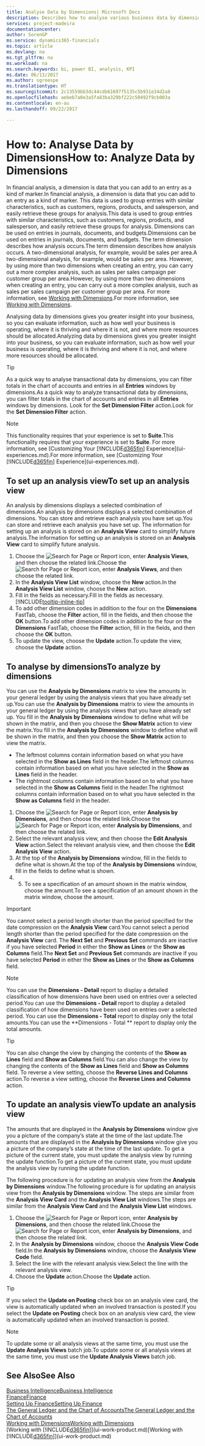 ```yaml
---
title: Analyse Data by Dimensions| Microsoft Docs
description: Describes how to analyse various business data by dimensions.
services: project-madeira
documentationcenter: 
author: SorenGP
ms.service: dynamics365-financials
ms.topic: article
ms.devlang: na
ms.tgt_pltfrm: na
ms.workload: na
ms.search.keywords: bi, power BI, analysis, KPI
ms.date: 06/13/2017
ms.author: sgroespe
ms.translationtype: HT
ms.sourcegitcommit: 2c13559bb3dc44cdb61697f5135c5b931e34d2a8
ms.openlocfilehash: aebeb7a0e3a5fa83ba329bf222c50492f9cb003a
ms.contentlocale: en-au
ms.lasthandoff: 09/22/2017

---
```

#  <a name="how-to-analyze-data-by-dimensions"></a><span data-ttu-id="45bf1-103">How to: Analyse Data by Dimensions</span><span class="sxs-lookup"><span data-stu-id="45bf1-103">How to: Analyze Data by Dimensions</span></span>
<span data-ttu-id="45bf1-104">In financial analysis, a dimension is data that you can add to an entry as a kind of marker.</span><span class="sxs-lookup"><span data-stu-id="45bf1-104">In financial analysis, a dimension is data that you can add to an entry as a kind of marker.</span></span> <span data-ttu-id="45bf1-105">This data is used to group entries with similar characteristics, such as customers, regions, products, and salesperson, and easily retrieve these groups for analysis.</span><span class="sxs-lookup"><span data-stu-id="45bf1-105">This data is used to group entries with similar characteristics, such as customers, regions, products, and salesperson, and easily retrieve these groups for analysis.</span></span> <span data-ttu-id="45bf1-106">Dimensions can be used on entries in journals, documents, and budgets.</span><span class="sxs-lookup"><span data-stu-id="45bf1-106">Dimensions can be used on entries in journals, documents, and budgets.</span></span> <span data-ttu-id="45bf1-107">The term dimension describes how analysis occurs.</span><span class="sxs-lookup"><span data-stu-id="45bf1-107">The term dimension describes how analysis occurs.</span></span> <span data-ttu-id="45bf1-108">A two-dimensional analysis, for example, would be sales per area.</span><span class="sxs-lookup"><span data-stu-id="45bf1-108">A two-dimensional analysis, for example, would be sales per area.</span></span> <span data-ttu-id="45bf1-109">However, by using more than two dimensions when creating an entry, you can carry out a more complex analysis, such as sales per sales campaign per customer group per area.</span><span class="sxs-lookup"><span data-stu-id="45bf1-109">However, by using more than two dimensions when creating an entry, you can carry out a more complex analysis, such as sales per sales campaign per customer group per area.</span></span> <span data-ttu-id="45bf1-110">For more information, see [Working with Dimensions](finance-dimensions.md).</span><span class="sxs-lookup"><span data-stu-id="45bf1-110">For more information, see [Working with Dimensions](finance-dimensions.md).</span></span>

<span data-ttu-id="45bf1-111">Analysing data by dimensions gives you greater insight into your business, so you can evaluate information, such as how well your business is operating, where it is thriving and where it is not, and where more resources should be allocated.</span><span class="sxs-lookup"><span data-stu-id="45bf1-111">Analyzing data by dimensions gives you greater insight into your business, so you can evaluate information, such as how well your business is operating, where it is thriving and where it is not, and where more resources should be allocated.</span></span>

> [!TIP]
> <span data-ttu-id="45bf1-112">As a quick way to analyse transactional data by dimensions, you can filter totals in the chart of accounts and entries in all **Entries** windows by dimensions.</span><span class="sxs-lookup"><span data-stu-id="45bf1-112">As a quick way to analyze transactional data by dimensions, you can filter totals in the chart of accounts and entries in all **Entries** windows by dimensions.</span></span> <span data-ttu-id="45bf1-113">Look for the **Set Dimension Filter** action.</span><span class="sxs-lookup"><span data-stu-id="45bf1-113">Look for the **Set Dimension Filter** action.</span></span>

> [!NOTE]  
>   <span data-ttu-id="45bf1-114">This functionality requires that your experience is set to **Suite**.</span><span class="sxs-lookup"><span data-stu-id="45bf1-114">This functionality requires that your experience is set to **Suite**.</span></span> <span data-ttu-id="45bf1-115">For more information, see [Customizing Your [!INCLUDE[d365fin](includes/d365fin_md.md)] Experience](ui-experiences.md).</span><span class="sxs-lookup"><span data-stu-id="45bf1-115">For more information, see [Customizing Your [!INCLUDE[d365fin](includes/d365fin_md.md)] Experience](ui-experiences.md).</span></span>

## <a name="to-set-up-an-analysis-view"></a><span data-ttu-id="45bf1-116">To set up an analysis view</span><span class="sxs-lookup"><span data-stu-id="45bf1-116">To set up an analysis view</span></span>  
<span data-ttu-id="45bf1-117">An analysis by dimensions displays a selected combination of dimensions.</span><span class="sxs-lookup"><span data-stu-id="45bf1-117">An analysis by dimensions displays a selected combination of dimensions.</span></span> <span data-ttu-id="45bf1-118">You can store and retrieve each analysis you have set up.</span><span class="sxs-lookup"><span data-stu-id="45bf1-118">You can store and retrieve each analysis you have set up.</span></span> <span data-ttu-id="45bf1-119">The information for setting up an analysis is stored on an **Analysis View** card to simplify future analysis.</span><span class="sxs-lookup"><span data-stu-id="45bf1-119">The information for setting up an analysis is stored on an **Analysis View** card to simplify future analysis.</span></span>  

1. <span data-ttu-id="45bf1-120">Choose the ![Search for Page or Report](media/ui-search/search_small.png "Search for Page or Report icon") icon, enter **Analysis Views**, and then choose the related link.</span><span class="sxs-lookup"><span data-stu-id="45bf1-120">Choose the ![Search for Page or Report](media/ui-search/search_small.png "Search for Page or Report icon") icon, enter **Analysis Views**, and then choose the related link.</span></span>  
2. <span data-ttu-id="45bf1-121">In the **Analysis View List** window, choose the **New** action.</span><span class="sxs-lookup"><span data-stu-id="45bf1-121">In the **Analysis View List** window, choose the **New** action.</span></span>
3. <span data-ttu-id="45bf1-122">Fill in the fields as necessary.</span><span class="sxs-lookup"><span data-stu-id="45bf1-122">Fill in the fields as necessary.</span></span> [!INCLUDE[tooltip-inline-tip](includes/tooltip-inline-tip_md.md)]
4. <span data-ttu-id="45bf1-123">To add other dimension codes in addition to the four on the **Dimensions** FastTab, choose the **Filter** action, fill in the fields, and then choose the **OK** button.</span><span class="sxs-lookup"><span data-stu-id="45bf1-123">To add other dimension codes in addition to the four on the **Dimensions** FastTab, choose the **Filter** action, fill in the fields, and then choose the **OK** button.</span></span>  
5. <span data-ttu-id="45bf1-124">To update the view, choose the **Update** action.</span><span class="sxs-lookup"><span data-stu-id="45bf1-124">To update the view, choose the **Update** action.</span></span>

## <a name="to-analyze-by-dimensions"></a><span data-ttu-id="45bf1-125">To analyse by dimensions</span><span class="sxs-lookup"><span data-stu-id="45bf1-125">To analyze by dimensions</span></span>
<span data-ttu-id="45bf1-126">You can use the **Analysis by Dimensions** matrix to view the amounts in your general ledger by using the analysis views that you have already set up.</span><span class="sxs-lookup"><span data-stu-id="45bf1-126">You can use the **Analysis by Dimensions** matrix to view the amounts in your general ledger by using the analysis views that you have already set up.</span></span> <span data-ttu-id="45bf1-127">You fill in the **Analysis by Dimensions** window to define what will be shown in the matrix, and then you choose the **Show Matrix** action to view the matrix.</span><span class="sxs-lookup"><span data-stu-id="45bf1-127">You fill in the **Analysis by Dimensions** window to define what will be shown in the matrix, and then you choose the **Show Matrix** action to view the matrix.</span></span>  

- <span data-ttu-id="45bf1-128">The leftmost columns contain information based on what you have selected in the **Show as Lines** field in the header.</span><span class="sxs-lookup"><span data-stu-id="45bf1-128">The leftmost columns contain information based on what you have selected in the **Show as Lines** field in the header.</span></span>  
- <span data-ttu-id="45bf1-129">The rightmost columns contain information based on to what you have selected in the **Show as Columns** field in the header.</span><span class="sxs-lookup"><span data-stu-id="45bf1-129">The rightmost columns contain information based on to what you have selected in the **Show as Columns** field in the header.</span></span>  

1. <span data-ttu-id="45bf1-130">Choose the ![Search for Page or Report](media/ui-search/search_small.png "Search for Page or Report icon") icon, enter **Analysis by Dimensions**, and then choose the related link.</span><span class="sxs-lookup"><span data-stu-id="45bf1-130">Choose the ![Search for Page or Report](media/ui-search/search_small.png "Search for Page or Report icon") icon, enter **Analysis by Dimensions**, and then choose the related link.</span></span>  
2. <span data-ttu-id="45bf1-131">Select the relevant analysis view, and then choose the **Edit Analysis View** action.</span><span class="sxs-lookup"><span data-stu-id="45bf1-131">Select the relevant analysis view,  and then choose the **Edit Analysis View** action.</span></span>
3. <span data-ttu-id="45bf1-132">At the top of the **Analysis by Dimensions** window, fill in the fields to define what is shown.</span><span class="sxs-lookup"><span data-stu-id="45bf1-132">At the top of the **Analysis by Dimensions** window, fill in the fields to define what is shown.</span></span>
4. 5. <span data-ttu-id="45bf1-133">To see a specification of an amount shown in the matrix window, choose the amount.</span><span class="sxs-lookup"><span data-stu-id="45bf1-133">To see a specification of an amount shown in the matrix window, choose the amount.</span></span>  

> [!IMPORTANT]  
>   <span data-ttu-id="45bf1-134">You cannot select a period length shorter than the period specified for the date compression on the **Analysis View** card.</span><span class="sxs-lookup"><span data-stu-id="45bf1-134">You cannot select a period length shorter than the period specified for the date compression on the **Analysis View** card.</span></span> <span data-ttu-id="45bf1-135">The **Next Set** and **Previous Set** commands are inactive if you have selected **Period** in either the **Show as Lines** or the **Show as Columns** field.</span><span class="sxs-lookup"><span data-stu-id="45bf1-135">The **Next Set** and **Previous Set** commands are inactive if you have selected **Period** in either the **Show as Lines** or the **Show as Columns** field.</span></span>  

> [!NOTE]  
>   <span data-ttu-id="45bf1-136">You can use the **Dimensions - Detail** report to display a detailed classification of how dimensions have been used on entries over a selected period.</span><span class="sxs-lookup"><span data-stu-id="45bf1-136">You can use the **Dimensions - Detail** report to display a detailed classification of how dimensions have been used on entries over a selected period.</span></span> <span data-ttu-id="45bf1-137">You can use the **Dimensions - Total** report to display only the total amounts.</span><span class="sxs-lookup"><span data-stu-id="45bf1-137">You can use the **Dimensions - Total ** report to display only the total amounts.</span></span>  

> [!TIP]  
>   <span data-ttu-id="45bf1-138">You can also change the view by changing the contents of the **Show as Lines** field and **Show as Columns** field.</span><span class="sxs-lookup"><span data-stu-id="45bf1-138">You can also change the view by changing the contents of the **Show as Lines** field and **Show as Columns** field.</span></span> <span data-ttu-id="45bf1-139">To reverse a view setting, choose the **Reverse Lines and Columns** action.</span><span class="sxs-lookup"><span data-stu-id="45bf1-139">To reverse a view setting, choose the **Reverse Lines and Columns** action.</span></span>

## <a name="to-update-an-analysis-view"></a><span data-ttu-id="45bf1-140">To update an analysis view</span><span class="sxs-lookup"><span data-stu-id="45bf1-140">To update an analysis view</span></span>  
<span data-ttu-id="45bf1-141">The amounts that are displayed in the **Analysis by Dimensions** window give you a picture of the company’s state at the time of the last update.</span><span class="sxs-lookup"><span data-stu-id="45bf1-141">The amounts that are displayed in the **Analysis by Dimensions** window give you a picture of the company’s state at the time of the last update.</span></span> <span data-ttu-id="45bf1-142">To get a picture of the current state, you must update the analysis view by running the update function.</span><span class="sxs-lookup"><span data-stu-id="45bf1-142">To get a picture of the current state, you must update the analysis view by running the update function.</span></span>

<span data-ttu-id="45bf1-143">The following procedure is for updating an analysis view from the **Analysis by Dimensions** window.</span><span class="sxs-lookup"><span data-stu-id="45bf1-143">The following procedure is for updating an analysis view from the **Analysis by Dimensions** window.</span></span> <span data-ttu-id="45bf1-144">The steps are similar from the **Analysis View Card** and the **Analysis View List** windows.</span><span class="sxs-lookup"><span data-stu-id="45bf1-144">The steps are similar from the **Analysis View Card** and the **Analysis View List** windows.</span></span>  

1. <span data-ttu-id="45bf1-145">Choose the ![Search for Page or Report](media/ui-search/search_small.png "Search for Page or Report icon") icon, enter **Analysis by Dimensions**, and then choose the related link.</span><span class="sxs-lookup"><span data-stu-id="45bf1-145">Choose the ![Search for Page or Report](media/ui-search/search_small.png "Search for Page or Report icon") icon, enter **Analysis by Dimensions**, and then choose the related link.</span></span>  
2. <span data-ttu-id="45bf1-146">In the **Analysis by Dimensions** window, choose the **Analysis View Code** field.</span><span class="sxs-lookup"><span data-stu-id="45bf1-146">In the **Analysis by Dimensions** window, choose the **Analysis View Code** field.</span></span>  
3. <span data-ttu-id="45bf1-147">Select the line with the relevant analysis view.</span><span class="sxs-lookup"><span data-stu-id="45bf1-147">Select the line with the relevant analysis view.</span></span>  
4. <span data-ttu-id="45bf1-148">Choose the **Update** action.</span><span class="sxs-lookup"><span data-stu-id="45bf1-148">Choose the **Update** action.</span></span>  

> [!TIP]  
>   <span data-ttu-id="45bf1-149">If you select the **Update on Posting** check box on an analysis view card, the view is automatically updated when an involved transaction is posted.</span><span class="sxs-lookup"><span data-stu-id="45bf1-149">If you select the **Update on Posting** check box on an analysis view card, the view is automatically updated when an involved transaction is posted.</span></span>

> [!NOTE]  
>   <span data-ttu-id="45bf1-150">To update some or all analysis views at the same time, you must use the **Update Analysis Views** batch job.</span><span class="sxs-lookup"><span data-stu-id="45bf1-150">To update some or all analysis views at the same time, you must use the **Update Analysis Views** batch job.</span></span>  

## <a name="see-also"></a><span data-ttu-id="45bf1-151">See Also</span><span class="sxs-lookup"><span data-stu-id="45bf1-151">See Also</span></span>
[<span data-ttu-id="45bf1-152">Business Intelligence</span><span class="sxs-lookup"><span data-stu-id="45bf1-152">Business Intelligence</span></span>](bi.md)  
[<span data-ttu-id="45bf1-153">Finance</span><span class="sxs-lookup"><span data-stu-id="45bf1-153">Finance</span></span>](finance.md)  
[<span data-ttu-id="45bf1-154">Setting Up Finance</span><span class="sxs-lookup"><span data-stu-id="45bf1-154">Setting Up Finance</span></span>](finance-setup-finance.md)  
[<span data-ttu-id="45bf1-155">The General Ledger and the Chart of Accounts</span><span class="sxs-lookup"><span data-stu-id="45bf1-155">The General Ledger and the Chart of Accounts</span></span>](finance-general-ledger.md)  
[<span data-ttu-id="45bf1-156">Working with Dimensions</span><span class="sxs-lookup"><span data-stu-id="45bf1-156">Working with Dimensions</span></span>](finance-dimensions.md)  
<span data-ttu-id="45bf1-157">[Working with [!INCLUDE[d365fin](includes/d365fin_md.md)]](ui-work-product.md)</span><span class="sxs-lookup"><span data-stu-id="45bf1-157">[Working with [!INCLUDE[d365fin](includes/d365fin_md.md)]](ui-work-product.md)</span></span>  

